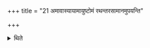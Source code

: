 +++
title = "21 अमावास्यायामायुष्टोमं रथन्तरसामानमुपयन्ति"

+++

<details><summary>थिते</summary>

अमावास्यायामायुष्टोमं रथन्तरसामानमुपयन्ति २१
</details>
